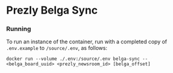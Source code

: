 # Prezly Belga Sync

### Running

To run an instance of the container, run with a completed copy of `.env.example` to `/source/.env`, as follows:

```
docker run --volume ./.env:/source/.env belga-sync -- <belga_board_uuid> <prezly_newsroom_id> [belga_offset]
```
